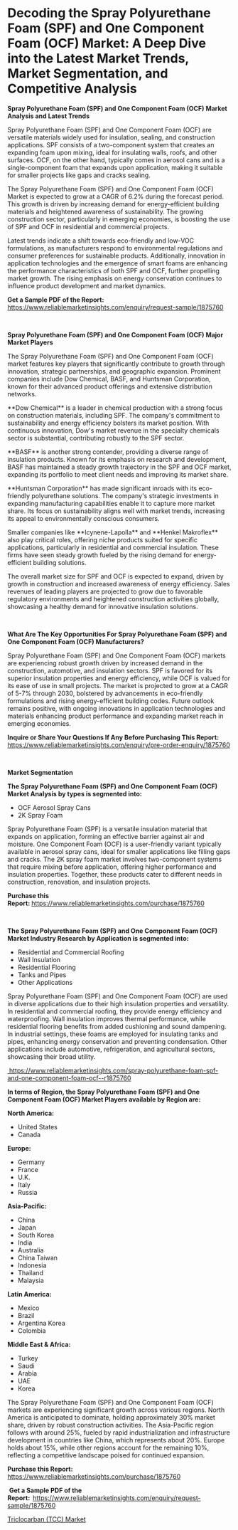 <p><h1>Decoding the Spray Polyurethane Foam (SPF) and One Component Foam (OCF) Market: A Deep Dive into the Latest Market Trends, Market Segmentation, and Competitive Analysis</h1></p><p><strong>Spray Polyurethane Foam (SPF) and One Component Foam (OCF) Market Analysis and Latest Trends</strong></p>
<p><p>Spray Polyurethane Foam (SPF) and One Component Foam (OCF) are versatile materials widely used for insulation, sealing, and construction applications. SPF consists of a two-component system that creates an expanding foam upon mixing, ideal for insulating walls, roofs, and other surfaces. OCF, on the other hand, typically comes in aerosol cans and is a single-component foam that expands upon application, making it suitable for smaller projects like gaps and cracks sealing.</p><p>The Spray Polyurethane Foam (SPF) and One Component Foam (OCF) Market is expected to grow at a CAGR of 6.2% during the forecast period. This growth is driven by increasing demand for energy-efficient building materials and heightened awareness of sustainability. The growing construction sector, particularly in emerging economies, is boosting the use of SPF and OCF in residential and commercial projects.</p><p>Latest trends indicate a shift towards eco-friendly and low-VOC formulations, as manufacturers respond to environmental regulations and consumer preferences for sustainable products. Additionally, innovation in application technologies and the emergence of smart foams are enhancing the performance characteristics of both SPF and OCF, further propelling market growth. The rising emphasis on energy conservation continues to influence product development and market dynamics.</p></p>
<p><strong>Get a Sample PDF of the Report:&nbsp;</strong> <a href="https://www.reliablemarketinsights.com/enquiry/request-sample/1875760?utm_campaign=3526&utm_medium=2&utm_source=Github&utm_content=ia&utm_term=03042025&utm_id=spray-polyurethane-foam-spf-and-one-component-foam-ocf">https://www.reliablemarketinsights.com/enquiry/request-sample/1875760</a></p>
<p>&nbsp;</p>
<p><strong>Spray Polyurethane Foam (SPF) and One Component Foam (OCF) Major Market Players</strong></p>
<p><p>The Spray Polyurethane Foam (SPF) and One Component Foam (OCF) market features key players that significantly contribute to growth through innovation, strategic partnerships, and geographic expansion. Prominent companies include Dow Chemical, BASF, and Huntsman Corporation, known for their advanced product offerings and extensive distribution networks.</p><p>**Dow Chemical** is a leader in chemical production with a strong focus on construction materials, including SPF. The company's commitment to sustainability and energy efficiency bolsters its market position. With continuous innovation, Dow's market revenue in the specialty chemicals sector is substantial, contributing robustly to the SPF sector.</p><p>**BASF** is another strong contender, providing a diverse range of insulation products. Known for its emphasis on research and development, BASF has maintained a steady growth trajectory in the SPF and OCF market, expanding its portfolio to meet client needs and improving its market share.</p><p>**Huntsman Corporation** has made significant inroads with its eco-friendly polyurethane solutions. The company's strategic investments in expanding manufacturing capabilities enable it to capture more market share. Its focus on sustainability aligns well with market trends, increasing its appeal to environmentally conscious consumers.</p><p>Smaller companies like **Icynene-Lapolla** and **Henkel Makroflex** also play critical roles, offering niche products suited for specific applications, particularly in residential and commercial insulation. These firms have seen steady growth fueled by the rising demand for energy-efficient building solutions.</p><p>The overall market size for SPF and OCF is expected to expand, driven by growth in construction and increased awareness of energy efficiency. Sales revenues of leading players are projected to grow due to favorable regulatory environments and heightened construction activities globally, showcasing a healthy demand for innovative insulation solutions.</p></p>
<p>&nbsp;</p>
<p><strong>What Are The Key Opportunities For Spray Polyurethane Foam (SPF) and One Component Foam (OCF) Manufacturers?</strong></p>
<p><p>Spray Polyurethane Foam (SPF) and One Component Foam (OCF) markets are experiencing robust growth driven by increased demand in the construction, automotive, and insulation sectors. SPF is favored for its superior insulation properties and energy efficiency, while OCF is valued for its ease of use in small projects. The market is projected to grow at a CAGR of 5-7% through 2030, bolstered by advancements in eco-friendly formulations and rising energy-efficient building codes. Future outlook remains positive, with ongoing innovations in application technologies and materials enhancing product performance and expanding market reach in emerging economies.</p></p>
<p><strong>Inquire or Share Your Questions If Any Before Purchasing This Report:</strong> <a href="https://www.reliablemarketinsights.com/enquiry/pre-order-enquiry/1875760?utm_campaign=3526&utm_medium=2&utm_source=Github&utm_content=ia&utm_term=03042025&utm_id=spray-polyurethane-foam-spf-and-one-component-foam-ocf">https://www.reliablemarketinsights.com/enquiry/pre-order-enquiry/1875760</a></p>
<p>&nbsp;</p>
<p><strong>Market Segmentation</strong></p>
<p><strong>The Spray Polyurethane Foam (SPF) and One Component Foam (OCF) Market Analysis by types is segmented into:</strong></p>
<p><ul><li>OCF Aerosol Spray Cans</li><li>2K Spray Foam</li></ul></p>
<p><p>Spray Polyurethane Foam (SPF) is a versatile insulation material that expands on application, forming an effective barrier against air and moisture. One Component Foam (OCF) is a user-friendly variant typically available in aerosol spray cans, ideal for smaller applications like filling gaps and cracks. The 2K spray foam market involves two-component systems that require mixing before application, offering higher performance and insulation properties. Together, these products cater to different needs in construction, renovation, and insulation projects.</p></p>
<p><strong>Purchase this Report:&nbsp;</strong><a href="https://www.reliablemarketinsights.com/purchase/1875760?utm_campaign=3526&utm_medium=2&utm_source=Github&utm_content=ia&utm_term=03042025&utm_id=spray-polyurethane-foam-spf-and-one-component-foam-ocf">https://www.reliablemarketinsights.com/purchase/1875760</a></p>
<p>&nbsp;</p>
<p><strong>The Spray Polyurethane Foam (SPF) and One Component Foam (OCF) Market Industry Research by Application is segmented into:</strong></p>
<p><ul><li>Residential and Commercial Roofing</li><li>Wall Insulation</li><li>Residential Flooring</li><li>Tanks and Pipes</li><li>Other Applications</li></ul></p>
<p><p>Spray Polyurethane Foam (SPF) and One Component Foam (OCF) are used in diverse applications due to their high insulation properties and versatility. In residential and commercial roofing, they provide energy efficiency and waterproofing. Wall insulation improves thermal performance, while residential flooring benefits from added cushioning and sound dampening. In industrial settings, these foams are employed for insulating tanks and pipes, enhancing energy conservation and preventing condensation. Other applications include automotive, refrigeration, and agricultural sectors, showcasing their broad utility.</p></p>
<p><a href="https://www.reliablemarketinsights.com/spray-polyurethane-foam-spf-and-one-component-foam-ocf--r1875760?utm_campaign=3526&utm_medium=2&utm_source=Github&utm_content=ia&utm_term=03042025&utm_id=spray-polyurethane-foam-spf-and-one-component-foam-ocf">&nbsp;https://www.reliablemarketinsights.com/spray-polyurethane-foam-spf-and-one-component-foam-ocf--r1875760</a></p>
<p><strong>In terms of Region, the Spray Polyurethane Foam (SPF) and One Component Foam (OCF) Market Players available by Region are:</strong></p>
<p>
    <p> <strong> North America: </strong>
        <ul>
            <li>United States</li>
            <li>Canada</li>
        </ul>
        </p> 
    <p> <strong> Europe: </strong>
        <ul>
            <li>Germany</li>
            <li>France</li>
            <li>U.K.</li>
            <li>Italy</li>
            <li>Russia</li>
        </ul>
        </p> 
    <p> <strong> Asia-Pacific: </strong>
        <ul>
            <li>China</li>
            <li>Japan</li>
            <li>South Korea</li>
            <li>India</li>
            <li>Australia</li>
            <li>China Taiwan</li>
            <li>Indonesia</li>
            <li>Thailand</li>
            <li>Malaysia</li>
        </ul>
        </p> 
    <p> <strong> Latin America: </strong>
        <ul>
            <li>Mexico</li>
            <li>Brazil</li>
            <li>Argentina Korea</li>
            <li>Colombia</li>
        </ul>
        </p> 
    <p> <strong> Middle East & Africa: </strong>
        <ul>
            <li>Turkey</li>
            <li>Saudi</li>
            <li>Arabia</li>
            <li>UAE</li>
            <li>Korea</li>
        </ul>
    </p>
    </p>
<p><p>The Spray Polyurethane Foam (SPF) and One Component Foam (OCF) markets are experiencing significant growth across various regions. North America is anticipated to dominate, holding approximately 30% market share, driven by robust construction activities. The Asia-Pacific region follows with around 25%, fueled by rapid industrialization and infrastructure development in countries like China, which represents about 20%. Europe holds about 15%, while other regions account for the remaining 10%, reflecting a competitive landscape poised for continued expansion.</p></p>
<p><strong>Purchase this Report: </strong><a href="https://www.reliablemarketinsights.com/purchase/1875760?utm_campaign=3526&utm_medium=2&utm_source=Github&utm_content=ia&utm_term=03042025&utm_id=spray-polyurethane-foam-spf-and-one-component-foam-ocf">https://www.reliablemarketinsights.com/purchase/1875760</a></p>
<p>&nbsp;<strong>Get a Sample PDF of the Report:&nbsp;&nbsp;</strong><a href="https://www.reliablemarketinsights.com/enquiry/request-sample/1875760?utm_campaign=3526&utm_medium=2&utm_source=Github&utm_content=ia&utm_term=03042025&utm_id=spray-polyurethane-foam-spf-and-one-component-foam-ocf">https://www.reliablemarketinsights.com/enquiry/request-sample/1875760</a></p>
<p><strong></strong></p>
<p><p><a href="https://github.com/vassihucz/Market-Research-Report-List-1/blob/main/triclocarban-tcc-market.md?utm_campaign=3526&utm_medium=2&utm_source=Github&utm_content=ia&utm_term=03042025&utm_id=spray-polyurethane-foam-spf-and-one-component-foam-ocf">Triclocarban (TCC) Market</a></p></p>